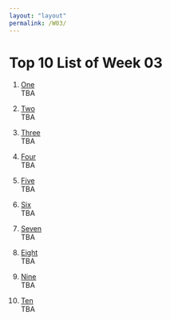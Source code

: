 ```yaml
---
layout: "layout"
permalink: /W03/
---
```


# Top 10 List of Week 03

1. [One](https://en.wikipedia.org/wiki/1)<br>
TBA

2. [Two](https://en.wikipedia.org/wiki/2)<br>
TBA

3. [Three](https://en.wikipedia.org/wiki/3)<br>
TBA

4. [Four](https://en.wikipedia.org/wiki/4)<br>
TBA

5. [Five](https://en.wikipedia.org/wiki/5)<br>
TBA

6. [Six](https://en.wikipedia.org/wiki/6)<br>
TBA

7. [Seven](https://en.wikipedia.org/wiki/7)<br>
TBA

8. [Eight](https://en.wikipedia.org/wiki/8)<br>
TBA

9. [Nine](https://en.wikipedia.org/wiki/9)<br>
TBA

10. [Ten](https://en.wikipedia.org/wiki/10)<br>
TBA
